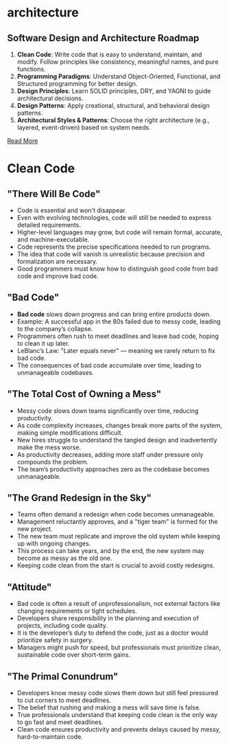# architecture

## Software Design and Architecture Roadmap

1. **Clean Code**: Write code that is easy to understand, maintain, and modify. Follow principles like consistency, meaningful names, and pure functions.
2. **Programming Paradigms**: Understand Object-Oriented, Functional, and Structured programming for better design.
3. **Design Principles**: Learn SOLID principles, DRY, and YAGNI to guide architectural decisions.
4. **Design Patterns**: Apply creational, structural, and behavioral design patterns.
5. **Architectural Styles & Patterns**: Choose the right architecture (e.g., layered, event-driven) based on system needs.

<a href="https://www.freecodecamp.org/news/software-design/" target="_blank" rel="noopener noreferrer">Read More</a>

# Clean Code

## "There Will Be Code"
- Code is essential and won't disappear.
- Even with evolving technologies, code will still be needed to express detailed requirements.
- Higher-level languages may grow, but code will remain formal, accurate, and machine-executable.
- Code represents the precise specifications needed to run programs.
- The idea that code will vanish is unrealistic because precision and formalization are necessary.
- Good programmers must know how to distinguish good code from bad code and improve bad code.

## "Bad Code"

- **Bad code** slows down progress and can bring entire products down.
- Example: A successful app in the 80s failed due to messy code, leading to the company’s collapse.
- Programmers often rush to meet deadlines and leave bad code, hoping to clean it up later.
- LeBlanc’s Law: "Later equals never" — meaning we rarely return to fix bad code.
- The consequences of bad code accumulate over time, leading to unmanageable codebases.

## "The Total Cost of Owning a Mess"

- Messy code slows down teams significantly over time, reducing productivity.
- As code complexity increases, changes break more parts of the system, making simple modifications difficult.
- New hires struggle to understand the tangled design and inadvertently make the mess worse.
- As productivity decreases, adding more staff under pressure only compounds the problem.
- The team’s productivity approaches zero as the codebase becomes unmanageable.

## "The Grand Redesign in the Sky"

- Teams often demand a redesign when code becomes unmanageable.
- Management reluctantly approves, and a "tiger team" is formed for the new project.
- The new team must replicate and improve the old system while keeping up with ongoing changes.
- This process can take years, and by the end, the new system may become as messy as the old one.
- Keeping code clean from the start is crucial to avoid costly redesigns.

## "Attitude"

- Bad code is often a result of unprofessionalism, not external factors like changing requirements or tight schedules.
- Developers share responsibility in the planning and execution of projects, including code quality.
- It is the developer’s duty to defend the code, just as a doctor would prioritize safety in surgery.
- Managers might push for speed, but professionals must prioritize clean, sustainable code over short-term gains.


## "The Primal Conundrum"

- Developers know messy code slows them down but still feel pressured to cut corners to meet deadlines.
- The belief that rushing and making a mess will save time is false.
- True professionals understand that keeping code clean is the only way to go fast and meet deadlines.
- Clean code ensures productivity and prevents delays caused by messy, hard-to-maintain code.



